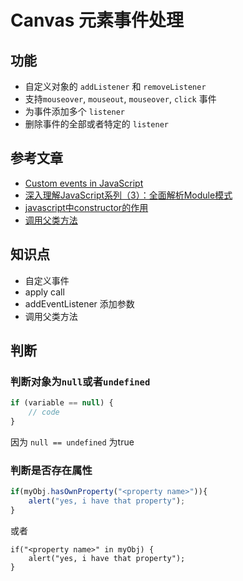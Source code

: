 # Canvas 元素事件处理

## 功能
* 自定义对象的 `addListener` 和 `removeListener`
* 支持`mouseover`, `mouseout`, `mouseover`, `click` 事件
* 为事件添加多个 `listener`
* 删除事件的全部或者特定的 `listener`

## 参考文章
* [Custom events in JavaScript](https://www.nczonline.net/blog/2010/03/09/custom-events-in-javascript/)
* [深入理解JavaScript系列（3）：全面解析Module模式](http://www.cnblogs.com/TomXu/archive/2011/12/30/2288372.html)
* [javascript中constructor的作用](http://www.ghugo.com/javascript-constructor/)
* [调用父类方法](https://www.bennadel.com/blog/1566-using-super-constructors-is-critical-in-prototypal-inheritance-in-javascript.htm)

## 知识点
* 自定义事件
* apply call
* addEventListener 添加参数
* 调用父类方法 


## 判断
### 判断对象为`null`或者`undefined`
```js
if (variable == null) {
    // code
}
```
因为 `null == undefined` 为true
### 判断是否存在属性
```js
if(myObj.hasOwnProperty("<property name>")){
    alert("yes, i have that property");
}
```
或者
```
if("<property name>" in myObj) {
    alert("yes, i have that property");
}
```